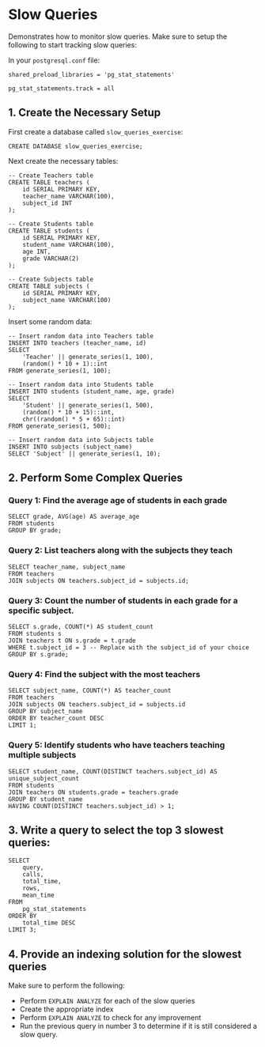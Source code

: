 # Slow Queries

Demonstrates how to monitor slow queries. Make sure to setup the following to start tracking slow queries:

In your `postgresql.conf` file:

```
shared_preload_libraries = 'pg_stat_statements'

pg_stat_statements.track = all
```

## 1. Create the Necessary Setup

First create a database called `slow_queries_exercise`:

```
CREATE DATABASE slow_queries_exercise;
```

Next create the necessary tables:

```
-- Create Teachers table
CREATE TABLE teachers (
    id SERIAL PRIMARY KEY,
    teacher_name VARCHAR(100),
    subject_id INT
);

-- Create Students table
CREATE TABLE students (
    id SERIAL PRIMARY KEY,
    student_name VARCHAR(100),
    age INT,
    grade VARCHAR(2)
);

-- Create Subjects table
CREATE TABLE subjects (
    id SERIAL PRIMARY KEY,
    subject_name VARCHAR(100)
);
```

Insert some random data:

```
-- Insert random data into Teachers table
INSERT INTO teachers (teacher_name, id)
SELECT
    'Teacher' || generate_series(1, 100),
    (random() * 10 + 1)::int
FROM generate_series(1, 100);

-- Insert random data into Students table
INSERT INTO students (student_name, age, grade)
SELECT
    'Student' || generate_series(1, 500),
    (random() * 10 + 15)::int,
    chr((random() * 5 + 65)::int)
FROM generate_series(1, 500);

-- Insert random data into Subjects table
INSERT INTO subjects (subject_name)
SELECT 'Subject' || generate_series(1, 10);
```

## 2. Perform Some Complex Queries

### Query 1: Find the average age of students in each grade

```
SELECT grade, AVG(age) AS average_age
FROM students
GROUP BY grade;
```

### Query 2: List teachers along with the subjects they teach 

```
SELECT teacher_name, subject_name
FROM teachers
JOIN subjects ON teachers.subject_id = subjects.id;
```

### Query 3: Count the number of students in each grade for a specific subject.

```
SELECT s.grade, COUNT(*) AS student_count
FROM students s
JOIN teachers t ON s.grade = t.grade
WHERE t.subject_id = 3 -- Replace with the subject_id of your choice
GROUP BY s.grade;
```

### Query 4: Find the subject with the most teachers

```
SELECT subject_name, COUNT(*) AS teacher_count
FROM teachers
JOIN subjects ON teachers.subject_id = subjects.id
GROUP BY subject_name
ORDER BY teacher_count DESC
LIMIT 1;
```

### Query 5: Identify students who have teachers teaching multiple subjects


```
SELECT student_name, COUNT(DISTINCT teachers.subject_id) AS unique_subject_count
FROM students
JOIN teachers ON students.grade = teachers.grade
GROUP BY student_name
HAVING COUNT(DISTINCT teachers.subject_id) > 1;
```

## 3. Write a query to select the top 3 slowest queries:

```
SELECT
    query,
    calls,
    total_time,
    rows,
    mean_time
FROM
    pg_stat_statements
ORDER BY
    total_time DESC
LIMIT 3;
```

## 4. Provide an indexing solution for the slowest queries

Make sure to perform the following:
* Perform `EXPLAIN ANALYZE` for each of the slow queries
* Create the appropriate index
* Perform `EXPLAIN ANALYZE` to check for any improvement
* Run the previous query in number 3 to determine if it is still considered a slow query.
